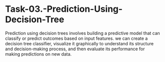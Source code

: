 # Task-03.-Prediction-Using-Decision-Tree
Prediction using decision trees involves building a predictive model that can classify or predict outcomes based on input features. we can create a decision tree classifier, visualize it graphically to understand its structure and decision-making process, and then evaluate its performance for making predictions on new data.
